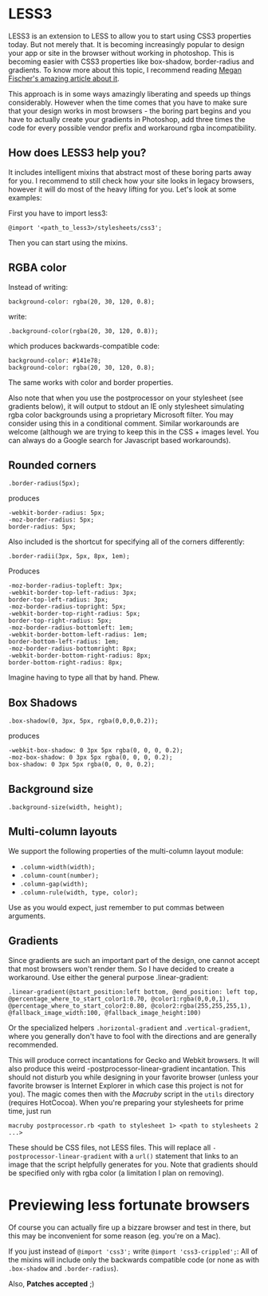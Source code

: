 LESS3
=====

LESS3 is an extension to LESS to allow you to start using CSS3 properties today. But not merely that. It is becoming increasingly popular to design your app or site in the browser without working in photoshop. This is becoming easier with CSS3 properties like box-shadow, border-radius and gradients. To know more about this topic, I recommend reading [Megan Fischer's amazing article about it](http://24ways.org/2009/make-your-mockup-in-markup).

This approach is in some ways amazingly liberating and speeds up things considerably. However when the time comes that you have to make sure that your design works in most browsers - the boring part begins and you have to actually create your gradients in Photoshop, add three times the code for every possible vendor prefix and workaround rgba incompatibility.

How does LESS3 help you?
------------------------

It includes intelligent mixins that abstract most of these boring parts away for you. I recommend to still check how your site looks in legacy browsers, however it will do most of the heavy lifting for you. Let's look at some examples:

First you have to import less3:

    @import '<path_to_less3>/stylesheets/css3';
    
Then you can start using the mixins.

RGBA color
----------

Instead of writing:

    background-color: rgba(20, 30, 120, 0.8);
    
write:

    .background-color(rgba(20, 30, 120, 0.8));
    
which produces backwards-compatible code:
    
    background-color: #141e78;
    background-color: rgba(20, 30, 120, 0.8);
    
The same works with color and border properties.

Also note that when you use the postprocessor on your stylesheet (see gradients below), it will output to stdout an IE only stylesheet simulating rgba color backgrounds using a proprietary Microsoft filter. You may consider using this in a conditional comment. Similar workarounds are welcome (although we are trying to keep this in the CSS + images level. You can always do a Google search for Javascript based workarounds).

Rounded corners
---------------

    .border-radius(5px);

produces
    
    -webkit-border-radius: 5px;
    -moz-border-radius: 5px;
    border-radius: 5px;

Also included is the shortcut for specifying all of the corners differently:

    .border-radii(3px, 5px, 8px, 1em);
    
Produces

    -moz-border-radius-topleft: 3px;
    -webkit-border-top-left-radius: 3px;
    border-top-left-radius: 3px;
    -moz-border-radius-topright: 5px;
    -webkit-border-top-right-radius: 5px;
    border-top-right-radius: 5px;
    -moz-border-radius-bottomleft: 1em;
    -webkit-border-bottom-left-radius: 1em;
    border-bottom-left-radius: 1em;
    -moz-border-radius-bottomright: 8px;
    -webkit-border-bottom-right-radius: 8px;
    border-bottom-right-radius: 8px;
    
Imagine having to type all that by hand. Phew.

Box Shadows
-----------

    .box-shadow(0, 3px, 5px, rgba(0,0,0,0.2));
    
produces

    -webkit-box-shadow: 0 3px 5px rgba(0, 0, 0, 0.2);
    -moz-box-shadow: 0 3px 5px rgba(0, 0, 0, 0.2);
    box-shadow: 0 3px 5px rgba(0, 0, 0, 0.2);

Background size
---------------

    .background-size(width, height);
    
Multi-column layouts
--------------------

We support the following properties of the multi-column layout module:

- `.column-width(width);`
- `.column-count(number);`
- `.column-gap(width);`
- `.column-rule(width, type, color);`

Use as you would expect, just remember to put commas between arguments.

Gradients
---------

Since gradients are such an important part of the design, one cannot accept that most browsers won't render them. So I have decided to create a workaround. Use either the general purpose .linear-gradient:

    .linear-gradient(@start_position:left bottom, @end_position: left top, @percentage_where_to_start_color1:0.70, @color1:rgba(0,0,0,1), @percentage_where_to_start_color2:0.80, @color2:rgba(255,255,255,1), @fallback_image_width:100, @fallback_image_height:100)
    
Or the specialized helpers `.horizontal-gradient` and `.vertical-gradient`, where you generally don't have to fool with the directions and are generally recommended.

This will produce correct incantations for Gecko and Webkit browsers. It will also produce this weird -postprocessor-linear-gradient incantation. This should not disturb you while designing in your favorite browser (unless your favorite browser is Internet Explorer in which case this project is not for you). The magic comes then with the *Macruby* script in the `utils` directory (requires HotCocoa). When you're preparing your stylesheets for prime time, just run     

    macruby postprocessor.rb <path to stylesheet 1> <path to stylesheets 2 ...>
    
These should be CSS files, not LESS files. This will replace all `-postprocessor-linear-gradient` with a `url()` statement that links to an image that the script helpfully generates for you. Note that gradients should be specified only with rgba color (a limitation I plan on removing).

Previewing less fortunate browsers
==================================

Of course you can actually fire up a bizzare browser and test in there, but this may be inconvenient for some reason (eg. you're on a Mac).

If you just instead of `@import 'css3';` write `@import 'css3-crippled';`: All of the mixins will include only the backwards compatible code (or none as with `.box-shadow` and `.border-radius`).

Also, **Patches accepted** ;)